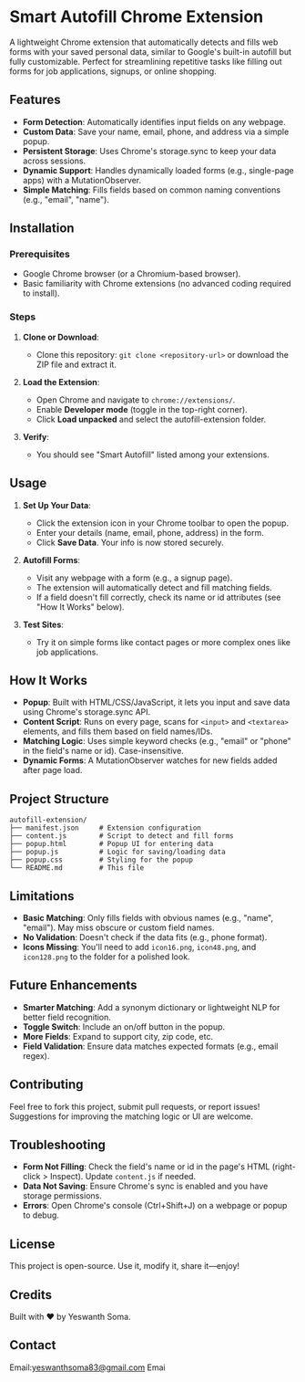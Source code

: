 # Smart Autofill Chrome Extension

A lightweight Chrome extension that automatically detects and fills web forms with your saved personal data, similar to Google's built-in autofill but fully customizable. Perfect for streamlining repetitive tasks like filling out forms for job applications, signups, or online shopping.

## Features

* **Form Detection**: Automatically identifies input fields on any webpage.
* **Custom Data**: Save your name, email, phone, and address via a simple popup.
* **Persistent Storage**: Uses Chrome's storage.sync to keep your data across sessions.
* **Dynamic Support**: Handles dynamically loaded forms (e.g., single-page apps) with a MutationObserver.
* **Simple Matching**: Fills fields based on common naming conventions (e.g., "email", "name").

## Installation

### Prerequisites

* Google Chrome browser (or a Chromium-based browser).
* Basic familiarity with Chrome extensions (no advanced coding required to install).

### Steps

1. **Clone or Download**:
   * Clone this repository: `git clone <repository-url>` or download the ZIP file and extract it.

2. **Load the Extension**:
   * Open Chrome and navigate to `chrome://extensions/`.
   * Enable **Developer mode** (toggle in the top-right corner).
   * Click **Load unpacked** and select the autofill-extension folder.

3. **Verify**:
   * You should see "Smart Autofill" listed among your extensions.

## Usage

1. **Set Up Your Data**:
   * Click the extension icon in your Chrome toolbar to open the popup.
   * Enter your details (name, email, phone, address) in the form.
   * Click **Save Data**. Your info is now stored securely.

2. **Autofill Forms**:
   * Visit any webpage with a form (e.g., a signup page).
   * The extension will automatically detect and fill matching fields.
   * If a field doesn't fill correctly, check its name or id attributes (see "How It Works" below).

3. **Test Sites**:
   * Try it on simple forms like contact pages or more complex ones like job applications.

## How It Works

* **Popup**: Built with HTML/CSS/JavaScript, it lets you input and save data using Chrome's storage.sync API.
* **Content Script**: Runs on every page, scans for `<input>` and `<textarea>` elements, and fills them based on field names/IDs.
* **Matching Logic**: Uses simple keyword checks (e.g., "email" or "phone" in the field's name or id). Case-insensitive.
* **Dynamic Forms**: A MutationObserver watches for new fields added after page load.

## Project Structure

```
autofill-extension/
├── manifest.json     # Extension configuration
├── content.js        # Script to detect and fill forms
├── popup.html        # Popup UI for entering data
├── popup.js          # Logic for saving/loading data
├── popup.css         # Styling for the popup
└── README.md         # This file
```

## Limitations

* **Basic Matching**: Only fills fields with obvious names (e.g., "name", "email"). May miss obscure or custom field names.
* **No Validation**: Doesn't check if the data fits (e.g., phone format).
* **Icons Missing**: You'll need to add `icon16.png`, `icon48.png`, and `icon128.png` to the folder for a polished look.

## Future Enhancements

* **Smarter Matching**: Add a synonym dictionary or lightweight NLP for better field recognition.
* **Toggle Switch**: Include an on/off button in the popup.
* **More Fields**: Expand to support city, zip code, etc.
* **Field Validation**: Ensure data matches expected formats (e.g., email regex).

## Contributing

Feel free to fork this project, submit pull requests, or report issues! Suggestions for improving the matching logic or UI are welcome.

## Troubleshooting

* **Form Not Filling**: Check the field's name or id in the page's HTML (right-click > Inspect). Update `content.js` if needed.
* **Data Not Saving**: Ensure Chrome's sync is enabled and you have storage permissions.
* **Errors**: Open Chrome's console (Ctrl+Shift+J) on a webpage or popup to debug.

## License

This project is open-source. Use it, modify it, share it—enjoy!

## Credits

Built with ❤️ by Yeswanth Soma.

## Contact

Email:yeswanthsoma83@gmail.com
Emai
